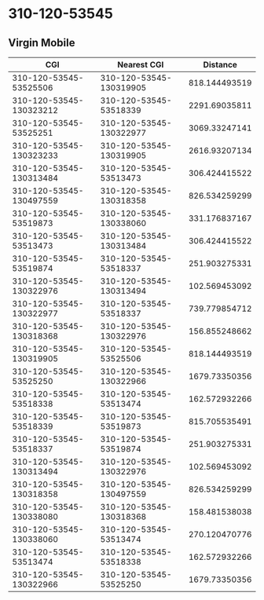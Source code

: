 # 310-120-53545
## Virgin Mobile


| CGI | Nearest CGI | Distance |
|-----|-------------|----------|
| 310-120-53545-53525506 | 310-120-53545-130319905 | 818.144493519 |
| 310-120-53545-130323212 | 310-120-53545-53518339 | 2291.69035811 |
| 310-120-53545-53525251 | 310-120-53545-130322977 | 3069.33247141 |
| 310-120-53545-130323233 | 310-120-53545-130319905 | 2616.93207134 |
| 310-120-53545-130313484 | 310-120-53545-53513473 | 306.424415522 |
| 310-120-53545-130497559 | 310-120-53545-130318358 | 826.534259299 |
| 310-120-53545-53519873 | 310-120-53545-130338060 | 331.176837167 |
| 310-120-53545-53513473 | 310-120-53545-130313484 | 306.424415522 |
| 310-120-53545-53519874 | 310-120-53545-53518337 | 251.903275331 |
| 310-120-53545-130322976 | 310-120-53545-130313494 | 102.569453092 |
| 310-120-53545-130322977 | 310-120-53545-53518337 | 739.779854712 |
| 310-120-53545-130318368 | 310-120-53545-130322976 | 156.855248662 |
| 310-120-53545-130319905 | 310-120-53545-53525506 | 818.144493519 |
| 310-120-53545-53525250 | 310-120-53545-130322966 | 1679.73350356 |
| 310-120-53545-53518338 | 310-120-53545-53513474 | 162.572932266 |
| 310-120-53545-53518339 | 310-120-53545-53519873 | 815.705535491 |
| 310-120-53545-53518337 | 310-120-53545-53519874 | 251.903275331 |
| 310-120-53545-130313494 | 310-120-53545-130322976 | 102.569453092 |
| 310-120-53545-130318358 | 310-120-53545-130497559 | 826.534259299 |
| 310-120-53545-130338080 | 310-120-53545-130318368 | 158.481538038 |
| 310-120-53545-130338060 | 310-120-53545-53513474 | 270.120470776 |
| 310-120-53545-53513474 | 310-120-53545-53518338 | 162.572932266 |
| 310-120-53545-130322966 | 310-120-53545-53525250 | 1679.73350356 |
